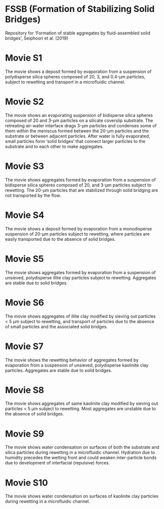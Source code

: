 # FSSB (Formation of Stabilizing Solid Bridges)
Repository for 'Formation of stable aggregates by fluid-assembled solid bridges', Seiphoori et al. (2019)
# Movie S1
The movie shows a deposit formed by evaporation from a suspension of polydisperse silica spheres composed of 20, 3, and 0.4-µm particles, subject to rewetting and transport in a microfluidic channel.
# Movie S2 
The movie shows an evaporating suspension of bidisperse silica spheres composed of 20 and 3-µm particles on a silicate coverslip substrate. The retreating air-water interface drags 3-µm particles and condenses some of them within the meniscus formed between the 20-µm particles and the substrate or between adjacent particles. After water is fully evaporated, small particles form ‘solid bridges’ that connect larger particles to the substrate and to each other to make aggregates.
# Movie S3 
The movie shows aggregates formed by evaporation from a suspension of bidisperse silica spheres composed of 20, and 3-µm particles subject to rewetting. The 20-µm particles that are stabilized through solid bridging are not transported by the flow. 
# Movie S4 
The movie shows a deposit formed by evaporation from a monodisperse suspension of 20-µm particles subject to rewetting, where particles are easily transported due to the absence of solid bridges. 
# Movie S5 
The movie shows aggregates formed by evaporation from a suspension of unsieved, polydisperse illite clay particles subject to rewetting. Aggregates are stable due to solid bridges. 
# Movie S6
The movie shows aggregates of illite clay modified by sieving out particles < 5 µm subject to rewetting, and transport of particles due to the absence of small particles and the associated solid bridges.
  
# Movie S7 
The movie shows the rewetting behavior of aggregates formed by evaporation from a suspension of unsieved, polydisperse kaolinite clay particles. Aggregates are stable due to solid bridges. 
# Movie S8 
The movie shows aggregates of same kaolinite clay modified by sieving out particles < 5 µm subject to rewetting. Most aggregates are unstable due to the absence of solid bridges. 
# Movie S9
The movie shows water condensation on surfaces of both the substrate and silica particles during rewetting in a microfluidic channel. Hydration due to humidity precedes the wetting front and could weaken inter-particle bonds due to development of interfacial (repulsive) forces.  
# Movie S10
The movie shows water condensation on surfaces of kaolinite clay particles during rewetting in a microfluidic channel. 
